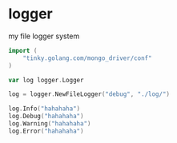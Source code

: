 # logger
my file logger system

```go
import (
	"tinky.golang.com/mongo_driver/conf"
)

var log logger.Logger

log = logger.NewFileLogger("debug", "./log/")

log.Info("hahahaha")
log.Debug("hahahaha")
log.Warning("hahahaha")
log.Error("hahahaha")
```